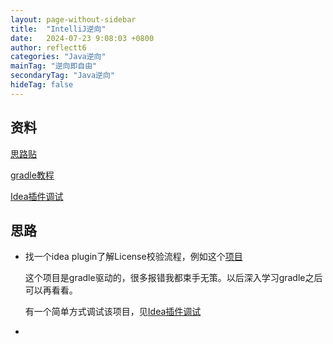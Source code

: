 ```yaml
---
layout: page-without-sidebar
title:  "IntelliJ逆向"
date:   2024-07-23 9:08:03 +0800
author: reflectt6
categories: "Java逆向"
mainTag: "逆向即自由"
secondaryTag: "Java逆向"
hideTag: false
---
```

## 资料

[思路贴](https://linux.do/t/topic/469)

[gradle教程](https://docs.gradle.org/current/userguide/quick_start.html)

[Idea插件调试](https://www.jianshu.com/p/9054640a3088)



## 思路

- 找一个idea plugin了解License校验流程，例如这个[项目](https://github.com/JetBrains/marketplace-makemecoffee-plugin/tree/master)

  这个项目是gradle驱动的，很多报错我都束手无策。以后深入学习gradle之后可以再看看。

  有一个简单方式调试该项目，见[Idea插件调试](https://www.jianshu.com/p/9054640a3088)

- 



